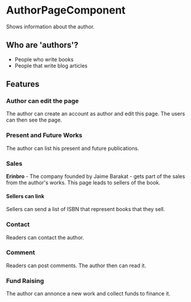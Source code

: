 # AuthorPageComponent

Shows information about the author.

## Who are 'authors'?

- People who write books
- People that write blog articles

## Features

### Author can edit the page

The author can create an account as author and edit this page. The users can then see the page.

### Present and Future Works

The author can list his present and future publications.

### Sales

**Erinbro** - The company founded by Jaime Barakat - gets part of the sales from the author's works. This page leads to sellers of the book.

#### Sellers can link

Sellers can send a list of ISBN that represent books that they sell.

### Contact

Readers can contact the author.

### Comment

Readers can post comments. The author then can read it.

### Fund Raising

The author can annonce a new work and collect funds to finance it.
